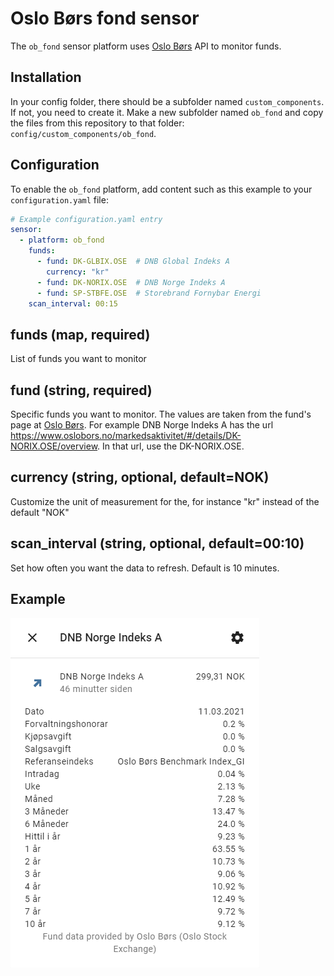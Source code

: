 # Oslo Børs fond sensor

The `ob_fond` sensor platform uses [Oslo Børs](https://www.oslobors.no/) API to monitor funds.

## Installation
In your config folder, there should be a subfolder named `custom_components`. If not, you need to create it. Make a new subfolder named `ob_fond` and copy the files from this repository to that folder: `config/custom_components/ob_fond`.

## Configuration
To enable the `ob_fond` platform, add content such as this example to your `configuration.yaml` file:

```yaml
# Example configuration.yaml entry
sensor:
  - platform: ob_fond
    funds:
      - fund: DK-GLBIX.OSE  # DNB Global Indeks A
        currency: "kr"
      - fund: DK-NORIX.OSE  # DNB Norge Indeks A
      - fund: SP-STBFE.OSE  # Storebrand Fornybar Energi
    scan_interval: 00:15
```

## funds (map, required)
List of funds you want to monitor

## fund (string, required)
Specific funds you want to monitor. The values are taken from the fund's page at [Oslo Børs](https://www.oslobors.no/).
For example DNB Norge Indeks A has the url https://www.oslobors.no/markedsaktivitet/#/details/DK-NORIX.OSE/overview. In that url, use the DK-NORIX.OSE.

## currency (string, optional, default=NOK)
Customize the unit of measurement for the, for instance "kr" instead of the default "NOK"

## scan_interval (string, optional, default=00:10)
Set how often you want the data to refresh. Default is 10 minutes.

## Example
![More info dialogue box](ob_fond_example_more_info.png)
